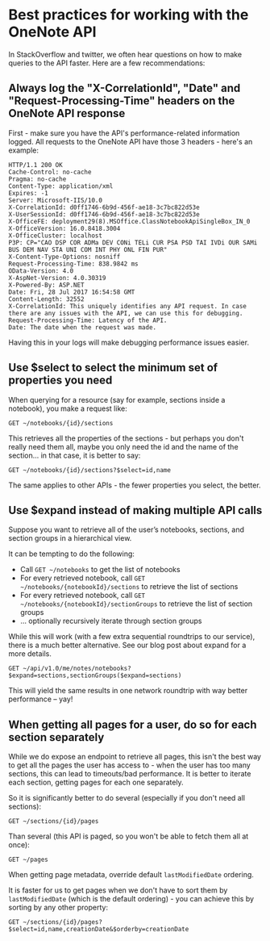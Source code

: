 # Best practices for working with the OneNote API

In StackOverflow and twitter, we often hear questions on how to make queries to the API faster. Here are a few recommendations:

## Always log the "X-CorrelationId", "Date" and "Request-Processing-Time" headers on the OneNote API response

First - make sure you have the API's performance-related information logged. All requests to the OneNote API have those 3 headers - here's an example:

```http
HTTP/1.1 200 OK
Cache-Control: no-cache
Pragma: no-cache
Content-Type: application/xml
Expires: -1
Server: Microsoft-IIS/10.0
X-CorrelationId: d0ff1746-6b9d-456f-ae18-3c7bc822d53e
X-UserSessionId: d0ff1746-6b9d-456f-ae18-3c7bc822d53e
X-OfficeFE: deployment29(8).MSOffice.ClassNotebookApiSingleBox_IN_0
X-OfficeVersion: 16.0.8418.3004
X-OfficeCluster: localhost
P3P: CP="CAO DSP COR ADMa DEV CONi TELi CUR PSA PSD TAI IVDi OUR SAMi BUS DEM NAV STA UNI COM INT PHY ONL FIN PUR"
X-Content-Type-Options: nosniff
Request-Processing-Time: 838.9842 ms
OData-Version: 4.0
X-AspNet-Version: 4.0.30319
X-Powered-By: ASP.NET
Date: Fri, 28 Jul 2017 16:54:58 GMT
Content-Length: 32552
X-CorrelationId: This uniquely identifies any API request. In case there are any issues with the API, we can use this for debugging.
Request-Processing-Time: Latency of the API.
Date: The date when the request was made.
```

Having this in your logs will make debugging performance issues easier.

## Use $select to select the minimum set of properties you need
When querying for a resource (say for example, sections inside a notebook), you make a request like:

```http
GET ~/notebooks/{id}/sections
```

This retrieves all the properties of the sections - but perhaps you don't really need them all, maybe you only need the id and the name of the section... in that case, it is better to say:

```http
GET ~/notebooks/{id}/sections?$select=id,name
```

The same applies to other APIs - the fewer properties you select, the better.

## Use $expand instead of making multiple API calls
Suppose you want to retrieve all of the user’s notebooks, sections, and section groups in a hierarchical view.

It can be tempting to do the following:

* Call `GET ~/notebooks` to get the list of notebooks
* For every retrieved notebook, call `GET ~/notebooks/{notebookId}/sections` to retrieve the list of sections
* For every retrieved notebook, call `GET ~/notebooks/{notebookId}/sectionGroups` to retrieve the list of section groups
* … optionally recursively iterate through section groups

While this will work (with a few extra sequential roundtrips to our service), there is a much better alternative. See our blog post about expand for a more details.

```http
GET ~/api/v1.0/me/notes/notebooks?$expand=sections,sectionGroups($expand=sections)
```

This will yield the same results in one network roundtrip with way better performance – yay!

## When getting all pages for a user, do so for each section separately

While we do expose an endpoint to retrieve all pages, this isn't the best way to get all the pages the user has access to - when the user has too many sections, this can lead to timeouts/bad performance. It is better to iterate each section, getting pages for each one separately.

So it is significantly better to do several (especially if you don't need all sections):

```http
GET ~/sections/{id}/pages
```

Than several (this API is paged, so you won't be able to fetch them all at once):

```http
GET ~/pages
```

When getting page metadata, override default `lastModifiedDate` ordering.

It is faster for us to get pages when we don't have to sort them by `lastModifiedDate` (which is the default ordering) - you can achieve this by sorting by any other property:

```http
GET ~/sections/{id}/pages?$select=id,name,creationDate&$orderby=creationDate
```